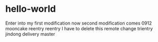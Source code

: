 # hello-world

Enter into my first modification
now second modification comes
0912 mooncake reentry
reentry
I have to delete this remote change
trientry
jindong delivery
 master
